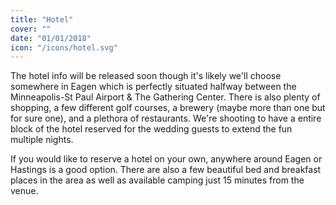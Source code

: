 ```yaml
---
title: "Hotel"
cover: ""
date: "01/01/2018"
icon: "/icons/hotel.svg"
---
```


The hotel info will be released soon though it's likely we'll choose somewhere in Eagen which is perfectly situated halfway between the Minneapolis-St Paul Airport & The Gathering Center. There is also plenty of shopping, a few different golf courses, a brewery (maybe more than one but for sure one), and a plethora of restaurants. We're shooting to have a entire block of the hotel reserved for the wedding guests to extend the fun multiple nights.

If you would like to reserve a hotel on your own, anywhere around Eagen or Hastings is a good option. There are also a few beautiful bed and breakfast places in the area as well as available camping just 15 minutes from the venue.